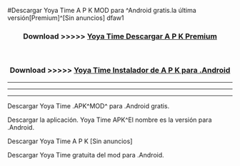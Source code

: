 #Descargar Yoya Time  A P K MOD para ^Android gratis.la última versión[Premium]^[Sin anuncios] dfaw1



<div align="center">
<h3>Download >>>>> <a href="https://es-web.web.app/?es= Yoya Time ">Yoya Time  Descargar A P K Premium</a></h3><br>

<h3>Download >>>>> <a href="https://es-web.web.app/?es= Yoya Time ">Yoya Time  Instalador de A P K para .Android</a></h3>
</div>


----------------------------------------------------------

----------------------------------------------------------

----------------------------------------------------------

Descargar Yoya Time  .APK^MOD^ para .Android gratis.

Descargar la aplicación. Yoya Time  APK^El nombre es la versión para .Android.

Descargar Yoya Time  A P K [Sin anuncios]

Descargar Yoya Time  gratuita del mod para .Android.